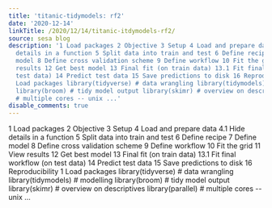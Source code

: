 ```yaml
---
title: 'titanic-tidymodels: rf2'
date: '2020-12-14'
linkTitle: /2020/12/14/titanic-itdymodels-rf2/
source: sesa blog
description: '1 Load packages 2 Objective 3 Setup 4 Load and prepare data 4.1 Hide
  details in a function 5 Split data into train and test 6 Define recipe 7 Define
  model 8 Define cross validation scheme 9 Define workflow 10 Fit the grid 11 View
  results 12 Get best model 13 Final fit (on train data) 13.1 Fit final workflow (on
  test data) 14 Predict test data 15 Save predictions to disk 16 Reproducibility 1
  Load packages library(tidyverse) # data wrangling library(tidymodels) # modelling
  library(broom) # tidy model output library(skimr) # overview on descriptives library(parallel)
  # multiple cores -- unix ...'
disable_comments: true
---
```

1 Load packages 2 Objective 3 Setup 4 Load and prepare data 4.1 Hide details in a function 5 Split data into train and test 6 Define recipe 7 Define model 8 Define cross validation scheme 9 Define workflow 10 Fit the grid 11 View results 12 Get best model 13 Final fit (on train data) 13.1 Fit final workflow (on test data) 14 Predict test data 15 Save predictions to disk 16 Reproducibility 1 Load packages library(tidyverse) # data wrangling library(tidymodels) # modelling library(broom) # tidy model output library(skimr) # overview on descriptives library(parallel) # multiple cores -- unix ...